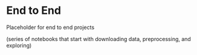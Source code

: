 # End to End

Placeholder for end to end projects

(series of notebooks that start with downloading data, preprocessing, and exploring)